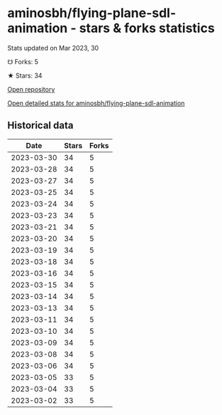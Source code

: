 # aminosbh/flying-plane-sdl-animation - stars & forks statistics

Stats updated on Mar 2023, 30

☋ Forks: 5

★ Stars: 34

[Open repository](https://github.com/aminosbh/flying-plane-sdl-animation)

[Open detailed stats for aminosbh/flying-plane-sdl-animation](https://reviewgithub.com/rep/aminosbh/flying-plane-sdl-animation)

## Historical data
| Date | Stars | Forks |
|------|-------|-------|
| 2023-03-30 | 34 | 5 | 
| 2023-03-28 | 34 | 5 | 
| 2023-03-27 | 34 | 5 | 
| 2023-03-25 | 34 | 5 | 
| 2023-03-24 | 34 | 5 | 
| 2023-03-23 | 34 | 5 | 
| 2023-03-21 | 34 | 5 | 
| 2023-03-20 | 34 | 5 | 
| 2023-03-19 | 34 | 5 | 
| 2023-03-18 | 34 | 5 | 
| 2023-03-16 | 34 | 5 | 
| 2023-03-15 | 34 | 5 | 
| 2023-03-14 | 34 | 5 | 
| 2023-03-13 | 34 | 5 | 
| 2023-03-11 | 34 | 5 | 
| 2023-03-10 | 34 | 5 | 
| 2023-03-09 | 34 | 5 | 
| 2023-03-08 | 34 | 5 | 
| 2023-03-06 | 34 | 5 | 
| 2023-03-05 | 33 | 5 | 
| 2023-03-04 | 33 | 5 | 
| 2023-03-02 | 33 | 5 | 

